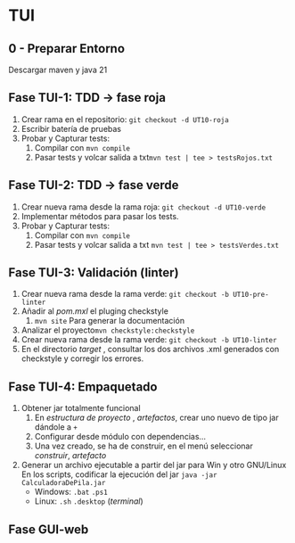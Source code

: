 # TUI
## 0 - Preparar Entorno
 Descargar maven y java 21
## Fase TUI-1: TDD -> fase roja
1. Crear rama en el repositorio: `git checkout -d UT10-roja`
2. Escribir batería de pruebas
3. Probar y Capturar tests: 
	1. Compilar con `mvn compile`
	2. Pasar tests y volcar salida a txt`mvn test | tee > testsRojos.txt`
## Fase TUI-2: TDD -> fase verde
1. Crear nueva rama desde la rama roja: `git checkout -d UT10-verde`
2. Implementar métodos para pasar los tests.
3. Probar y Capturar tests: 
	1. Compilar con `mvn compile`
	2. Pasar tests y volcar salida a txt `mvn test | tee > testsVerdes.txt`
## Fase TUI-3: Validación (linter)

1. Crear nueva rama desde la rama verde: `git checkout -b UT10-pre-linter`
2. Añadir al *pom.mxl* el pluging checkstyle
	1. `mvn site` Para generar la documentación
3. Analizar el proyecto`mvn checkstyle:checkstyle`
4. Crear nueva rama desde la rama verde: `git checkout -b UT10-linter`
5. En el directorio *target* , consultar los dos archivos .xml generados con checkstyle y corregir los errores.
## Fase TUI-4: Empaquetado
1. Obtener jar totalmente funcional
	1. En *estructura de proyecto* , *artefactos*, crear uno nuevo de tipo jar  dándole a `+`
	2. Configurar desde módulo con dependencias...
	3. Una vez creado, se ha de construir, en el menú seleccionar *construir*, *artefacto*
2. Generar un archivo ejecutable a partir del jar para Win y otro GNU/Linux
	En los scripts, codificar la ejecución del jar
	`java -jar CalculadoraDePila.jar`
	- Windows: `.bat` `.ps1`
	- Linux: `.sh` `.desktop` (*terminal*)
## Fase GUI-web